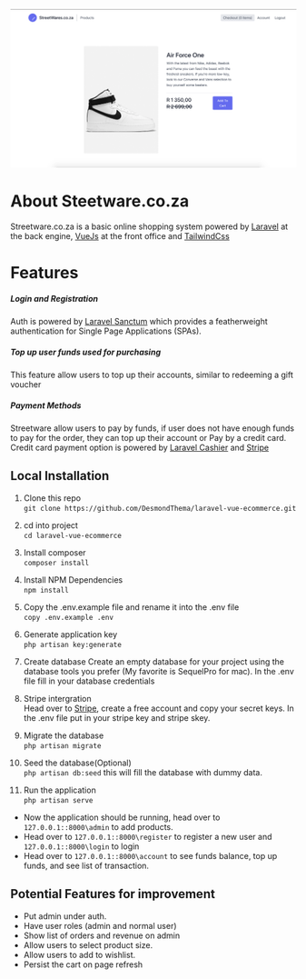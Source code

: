 ![alt text](product_details.png)

# About Steetware.co.za

Streetware.co.za is a basic online shopping system powered by [Laravel](https://laravel.com/) at the back engine, [VueJs](https://vuejs.org/) at the front office and [TailwindCss](https://tailwindcss.com)

# Features

##### Login and Registration

Auth is powered by [Laravel Sanctum](https://laravel.com/docs/8.x/sanctum) which provides a featherweight authentication for Single Page Applications (SPAs).

##### Top up user funds used for purchasing
This feature allow users to top up their accounts, similar to redeeming a gift voucher

##### Payment Methods 

Streetware allow users to pay by funds, if user does not have enough funds to pay for the order, they can top up their account or Pay by a credit card. Credit card payment option is powered by [Laravel Cashier](https://laravel.com/docs/8.x/billing) and [Stripe](https://stripe.com/en-gb-us)

## Local Installation
1. Clone this repo  
`git clone https://github.com/DesmondThema/laravel-vue-ecommerce.git`
2. cd into project  
`cd laravel-vue-ecommerce`
3. Install composer  
`composer install`
4. Install NPM Dependencies  
`npm install`
5. Copy the .env.example file and rename it into the .env file  
`copy .env.example .env` 
6. Generate application key  
`php artisan key:generate  
`
7. Create database
Create an empty database for your project using the database tools you prefer (My favorite is SequelPro for mac). In the .env file fill in your database credentials
8. Stripe intergration  
 Head over to [Stripe](https://stripe.com/en-gb-us), create a free account and copy your secret keys. In the .env file put in your stripe key and stripe skey.
9. Migrate the database  
`php artisan migrate`  
10. Seed the database(Optional)  
`php artisan db:seed` 
this will fill the database with dummy data.  

11. Run the application  
`php artisan serve`  



- Now the application should be running, head over to `127.0.0.1::8000\admin` to add products.  
- Head over to `127.0.0.1::8000\register` to register a new user and `127.0.0.1::8000\login` to login
- Head over to `127.0.0.1::8000\account` to see funds balance, top up funds, and see list of transaction.


## Potential Features for improvement
- Put admin under auth.
- Have user roles (admin and normal user)
- Show list of orders and revenue on admin
- Allow users to select product size.
- Allow users to add to wishlist.
- Persist the cart on page refresh

